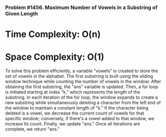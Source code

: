 ### Problem #1456. Maximum Number of Vowels in a Substring of Given Length

# Time Complexity: O(n)
# Space Complexity: O(1)

To solve this problem efficiently, a variable "vowels" is created to store the set of vowels in the alphabet. The first substring is built using the sliding window technique while counting the number of vowels in the window. After obtaining the first substring, the "ans" variable is updated. Then, a for loop is initiated starting at index "k," which represents the length of the substring. In each iteration of the for loop, the window expands to create a new substring while simultaneously deleting a character from the left end of the window to maintain a constant length of "k." If the character being deleted is a vowel, we decrease the current count of vowels for that specific window; conversely, if there's a vowel added to that window, we increase its count. Finally, we update "ans." Once all iterations are complete, we return "ans."

